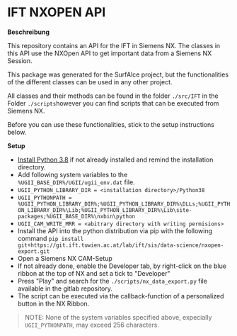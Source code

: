 IFT NXOPEN API
===============

**Beschreibung**

This repository contains an API for the IFT in Siemens NX. The classes in this API use the NXOpen API to get important data from a Siemens NX Session. 

This package was generated for the SurfAlce project, but the functionalities of the different classes can be used 
in any other project. 

All classes and their methods can be found in the folder `./src/IFT` in the Folder `./scripts`however you can find scripts that can be executed from Siemens NX. 

Before you can use these functionalities, stick to the setup instructions below.

**Setup** 

- [Install Python 3.8](https://www.python.org/) if not already installed and remind the installation directory.
- Add following system variables to the  `%UGII_BASE_DIR%/UGII/ugii_env.dat` file.
- `UGII_PYTHON_LIBRARY_DIR = <installation directory>/Python38`
- `UGII_PYTHONPATH = %UGII_PYTHON_LIBRARY_DIR%;%UGII_PYTHON_LIBRARY_DIR%\DLLs;%UGII_PYTHON_LIBRARY_DIR%\Lib;%UGII_PYTHON_LIBRARY_DIR%\Lib\site-packages;%UGII_BASE_DIR%\nxbin\python`
- `UGII_CAM_WRITE_MRR = <abitrary directory with writing permisions>`
- Install the API into the python distribution via pip with the following command `pip install git+https://git.ift.tuwien.ac.at/lab/ift/sis/data-science/nxopen-export.git`
- Open a Siemens NX CAM-Setup
- If not already done, enable the Developer tab, by right-click on the blue ribbon at the top of NX and set a tick to "Developer"
- Press "Play" and search for the `./scripts/nx_data_export.py` file available in the gitlab repository.
- The script can be executed via the callback-function of a personalized button in the NX Ribbon. 

> NOTE: None of the system variables specified above, expecially `UGII_PYTHONPATH`,  may exceed 256 characters.  